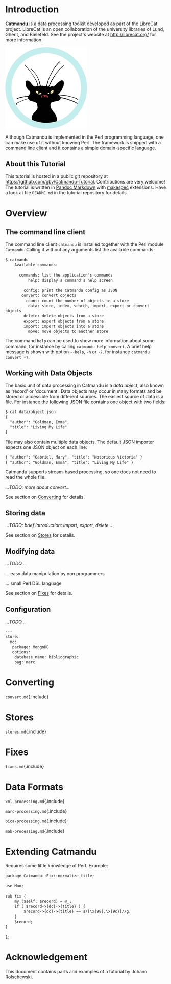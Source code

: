 # Introduction

**Catmandu** is a data processing toolkit developed as part of the LibreCat
project. LibreCat is an open collaboration of the university libraries of Lund,
Ghent, and Bielefeld. See the project's website at <http://librecat.org/> for
more information.

![the LibreCat logo](./img/librecat.png "LibreCat Logo")

Although Catmandu is implemented in the Perl programming language, one can make
use of it without knowing Perl. The framework is shipped with a [command line
client] and it contains a simple domain-specific language.

## About this Tutorial

This tutorial is hosted in a public git repository at
<https://github.com/gbv/Catmandu-Tutorial>. Contributions are very welcome!
The tutorial is written in [Pandoc Markdown] with [makespec] extensions. Have a
look at file `README.md` in the tutorial repository for details.

[Pandoc Markdown]: http://johnmacfarlane.net/pandoc/demo/example9/pandocs-markdown.html
[makespec]: http://jakobib.github.io/makespec/

# Overview

## The command line client

[command line client]: #the-command-line-client

The command line client `catmandu` is installed together with the Perl module
`Catmandu`. Calling it without any arguments list the available commands:

```{.cmd}
$ catmandu
    Available commands:

      commands: list the application's commands
          help: display a command's help screen

        config: print the Catmandu config as JSON
       convert: convert objects
         count: count the number of objects in a store
          data: store, index, search, import, export or convert objects
        delete: delete objects from a store
        export: export objects from a store
        import: import objects into a store
          move: move objects to another store
```

The command `help` can be used to show more information about some command, for
instance by calling `catmandu help convert`. A brief help message is shown with
option `--help`, `-h` or `-?`, for instance `catmandu convert -?`.


## Working with Data Objects

The basic unit of data processing in Catmandu is a *data object*, also known as
'record' or 'document'. Data objects may occur in many formats and be stored or
accessible from different sources. The easiest source of data is a file. For
instance the following JSON file contains one object with two fields:

```{.cmd}
$ cat data/object.json
{
  "author": "Goldman, Emma",
  "title": "Living My Life"
}
```

File may also contain multiple data objects. The default JSON importer expects
one JSON object on each line:

```
{ "author": "Gabriel, Mary", "title": "Notorious Victoria" }
{ "author": "Goldman, Emma", "title": "Living My Life" }
```

Catmandu supports stream-based processing, so one does not need to read the
whole file.

*...TODO: more about convert...*

See section on [Converting](#converting) for details.

## Storing data

*...TODO: brief introduction: import, export, delete...*

See section on [Stores](#stores) for details.

## Modifying data

*...TODO...*

... easy data manipulation by non programmers

... small Perl DSL language

See section on [Fixes](#fixes) for details.

## Configuration

*...TODO...*

    ---
    store:
      mo:
       package: MongoDB
       options:
        database_name: bibliographic
        bag: marc

# Converting

`convert.md`{.include}

# Stores

`stores.md`{.include}

# Fixes

`fixes.md`{.include}

# Data Formats

`xml-processing.md`{.include}

`marc-processing.md`{.include}

`pica-processing.md`{.include}

`mab-processing.md`{.include}

# Extending Catmandu

Requires some little knowledge of Perl. Example:

    package Catmandu::Fix::normalize_title;

    use Moo;

    sub fix {
        my ($self, $record) = @_;
        if ( $record->{dc}->{title} ) {
            $record->{dc}->{title} =~ s/[\x{98},\x{9c}]//g;
        }
        $record; 
    }

    1;

# Acknowledgement

This document contains parts and examples of a tutorial by Johann Rolschewski.

